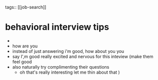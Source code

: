 tags:: [[job-search]]
# behavioral interview tips
- 
- how are you
- instead of just answering i'm good, how about you you
- say I',m good really excited and nervous for this inteview (make them feel good
- also naturally try complimenting their questions
	- oh that's really interesting let me thin about that )